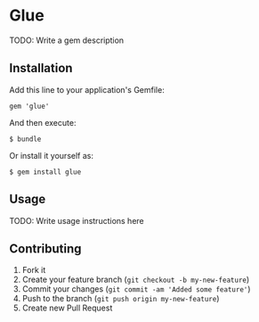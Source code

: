 # Glue

TODO: Write a gem description

## Installation

Add this line to your application's Gemfile:

    gem 'glue'

And then execute:

    $ bundle

Or install it yourself as:

    $ gem install glue

## Usage

TODO: Write usage instructions here

## Contributing

1. Fork it
2. Create your feature branch (`git checkout -b my-new-feature`)
3. Commit your changes (`git commit -am 'Added some feature'`)
4. Push to the branch (`git push origin my-new-feature`)
5. Create new Pull Request
